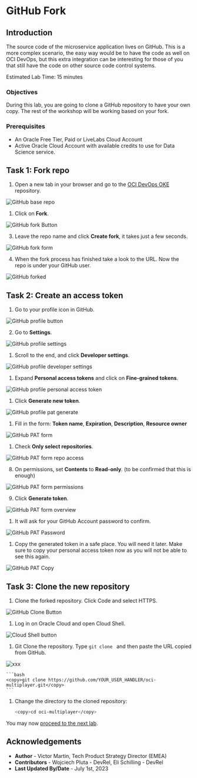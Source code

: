 # GitHub Fork

## Introduction

The source code of the microservice application lives on GitHub. This is a more complex scenario, the easy way would be to have the code as well on OCI DevOps, but this extra integration can be interesting for those of you that still have the code on other source code control systems.

Estimated Lab Time: 15 minutes

### Objectives

During this lab, you are going to clone a GitHub repository to have your own copy. The rest of the workshop will be working based on your fork.

### Prerequisites

* An Oracle Free Tier, Paid or LiveLabs Cloud Account
* Active Oracle Cloud Account with available credits to use for Data Science service.

## Task 1: Fork repo

1. Open a new tab in your browser and go to the [OCI DevOps OKE](https://github.com/vmleon/oci-multiplayer) repository.
  
  ![GitHub base repo](images/github-base-repo.png)

1. Click on **Fork**.
  
  ![GitHub fork Button](images/github-fork-button.png)

3. Leave the repo name and click **Create fork**, it takes just a few seconds.
  
  ![GitHub fork form](images/github-fork-form.png)
  
  
4. When the fork process has finished take a look to the URL. Now the repo is under your GitHub user.
  
  ![GitHub forked](images/github-forked.png)
  

## Task 2: Create an access token

1. Go to your profile icon in GitHub.
  
  ![GitHub profile button](images/github-profile-button.png)

2. Go to **Settings**.
  
  ![GitHub profile settings](images/github-profile-settings.png)

1. Scroll to the end, and click **Developer settings**.
  
  ![GitHub profile developer settings](images/github-profile-developer-settings.png)

1. Expand **Personal access tokens** and click on **Fine-grained tokens**.
  
  ![GitHub profile personal access token](images/github-profile-personal-access-tokens.png)

1. Click **Generate new token**.
  
  ![GitHub profile pat generate](images/github-profile-pat-generate-button.png)

1. Fill in the form: **Token name**, **Expiration**, **Description**, **Resource owner**
  
  ![GitHub PAT form](images/github-pat-form.png)

1. Check **Only select repositories**.
  
  ![GitHub PAT form repo access](images/github-pat-form-repo-access.png)

8.  On permissions, set **Contents** to **Read-only**. (to be confirmed that this is enough)
  
  ![GitHub PAT form permissions](images/github-pat-form-permissions.png)

9.  Click **Generate token**.
  
  ![GitHub PAT form overview](images/github-pat-form-overview.png)

1.  It will ask for your GitHub Account password to confirm.
  
  ![GitHub PAT Password](images/github-pat-form-confirm-password.png)

1.  Copy the generated token in a safe place. You will need it later. Make sure to copy your personal access token now as you will not be able to see this again.
  
  ![GitHub PAT Copy](images/github-pat-copy.png)

## Task 3: Clone the new repository

1. Clone the forked repository. Click Code and select HTTPS.
    
  ![GitHub Clone Button](images/github-clone-button.png)

1. Log in on Oracle Cloud and open Cloud Shell.
  
  ![Cloud Shell button](images/oci-cloud-shell-button.png)

1. Git Clone the repository. Type `git clone ` and then paste the URL copied from GitHub.

  ![xxx](images/git-clone-command.png)

    ```bash
    <copy>git clone https://github.com/YOUR_USER_HANDLER/oci-multiplayer.git</copy>
    ```

1. Change the directory to the cloned repository:
    
    ```bash
    <copy>cd oci-multiplayer</copy>
    ```

You may now [proceed to the next lab](#next).

## Acknowledgements

* **Author** - Victor Martin, Tech Product Strategy Director (EMEA)
* **Contributors** - Wojciech Pluta - DevRel, Eli Schilling - DevRel
* **Last Updated By/Date** - July 1st, 2023